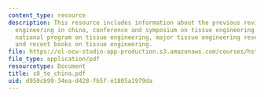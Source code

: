 ```yaml
---
content_type: resource
description: This resource includes information about the previous review on tissue
  engineering in china, conference and symposium on tissue engineering held in china,
  national program on tissue engineering, major tissue engineering research center
  and recent books on tissue engineering.
file: https://ol-ocw-studio-app-production.s3.amazonaws.com/courses/hst-535-principles-and-practice-of-tissue-engineering-fall-2004/d950cb9934ead428fb5fe1805a1979da_s0_te_china.pdf
file_type: application/pdf
resourcetype: Document
title: s0_te_china.pdf
uid: d950cb99-34ea-d428-fb5f-e1805a1979da
---
```

